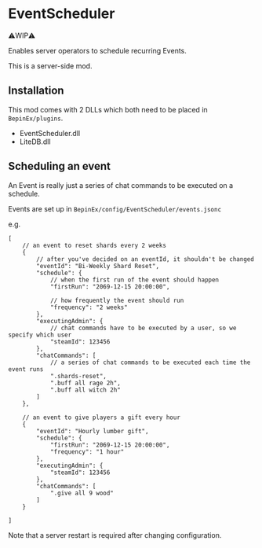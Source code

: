 # EventScheduler

⚠️WIP⚠️

Enables server operators to schedule recurring Events.

This is a server-side mod.

## Installation

This mod comes with 2 DLLs which both need to be placed in `BepinEx/plugins`.
- EventScheduler.dll
- LiteDB.dll


## Scheduling an event

An Event is really just a series of chat commands to be executed on a schedule.

Events are set up in `BepinEx/config/EventScheduler/events.jsonc`

e.g.
```
[
    // an event to reset shards every 2 weeks
    {
        // after you've decided on an eventId, it shouldn't be changed
        "eventId": "Bi-Weekly Shard Reset",
        "schedule": {
            // when the first run of the event should happen
            "firstRun": "2069-12-15 20:00:00",

            // how frequently the event should run
            "frequency": "2 weeks"
        },
        "executingAdmin": {
            // chat commands have to be executed by a user, so we specify which user
            "steamId": 123456
        },
        "chatCommands": [
            // a series of chat commands to be executed each time the event runs
            ".shards-reset",
            ".buff all rage 2h",
            ".buff all witch 2h"
        ]
    },

    // an event to give players a gift every hour
    {
        "eventId": "Hourly lumber gift",
        "schedule": {
            "firstRun": "2069-12-15 20:00:00",
            "frequency": "1 hour"
        },
        "executingAdmin": {
            "steamId": 123456
        },
        "chatCommands": [
            ".give all 9 wood"
        ]
    }

]
```

Note that a server restart is required after changing configuration.